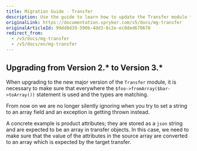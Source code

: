 ```yaml
---
title: Migration Guide - Transfer
description: Use the guide to learn how to update the Transfer module to a newer version.
originalLink: https://documentation.spryker.com/v5/docs/mg-transfer
originalArticleId: 99dd8d39-590b-4dd3-8c2e-ec0ded670678
redirect_from:
  - /v5/docs/mg-transfer
  - /v5/docs/en/mg-transfer
---
```


## Upgrading from Version 2.* to Version 3.*

When upgrading to the new major version of the `Transfer` module, it is necessary to make sure that everywhere the `$foo->fromArray($bar->toArray())` statement is used and the types are matching. 

From now on we are no longer silently ignoring when you try to set a string to an array field and an exception is getting thrown instead.

A concrete example is product attributes; they are stored as a `json` string and are expected to be an array in transfer objects. In this case, we need to make sure that the value of the attributes in the source array are converted to an array which is expected by the target transfer.
